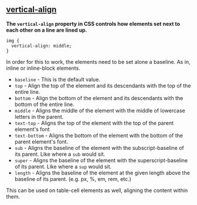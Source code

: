 ## [vertical-align](http://css-tricks.com/almanac/properties/v/vertical-align/)

__The `vertical-align` property in CSS controls how elements set next to each other on a line are lined up.__

	img {
	  vertical-align: middle;
	}

In order for this to work, the elements need to be set alone a baseline. As in, inline or inline-block elements.

- `baseline` - This is the default value.
- `top` - Align the top of the element and its descendants with the top of the entire line.
- `bottom` - Align the bottom of the element and its descendants with the bottom of the entire line.
- `middle` - Aligns the middle of the element with the middle of lowercase letters in the parent.
- `text-top` - Aligns the top of the element with the top of the parent element's font
- `text-bottom` - Aligns the bottom of the element with the bottom of the parent element's font.
- `sub` - Aligns the baseline of the element with the subscript-baseline of its parent. Like where a `sub` would sit.
- `super` - Aligns the baseline of the element with the superscript-baseline of its parent. Like where a `sup` would sit.
- `length` - Aligns the baseline of the element at the given length above the baseline of its parent. (e.g. px, %, em, rem, etc.)

This can be used on table-cell elements as well, aligning the content within them.